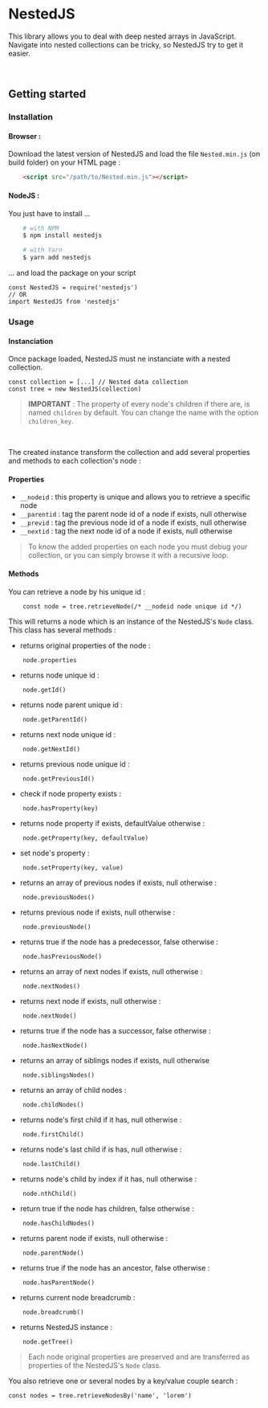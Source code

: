 # NestedJS
This library allows you to deal with deep nested arrays in JavaScript.<br>
Navigate into nested collections can be tricky, so NestedJS try to get it easier.

<br>

## Getting started
### Installation
#### Browser :
Download the latest version of NestedJS and load the file `Nested.min.js` (on build folder) on your HTML page :
```HTML
    <script src="/path/to/Nested.min.js"></script>
```

#### NodeJS :
You just have to install ...
```bash
    # with NPM
    $ npm install nestedjs

    # with Yarn
    $ yarn add nestedjs
```

... and load the package on your script
```JS
const NestedJS = require('nestedjs')
// OR
import NestedJS from 'nestedjs'
```

### Usage
#### Instanciation
Once package loaded, NestedJS must ne instanciate with a nested collection.
```JS
const collection = [...] // Nested data collection
const tree = new NestedJS(collection)
```
> **IMPORTANT** : The property of every node's children if there are, is named `children` by default. You can change the name with the option `children_key`.

<br>

The created instance transform the collection and add several properties and methods to each collection's node :
#### Properties
 - `__nodeid` : this property is unique and allows you to retrieve a specific node
 - `__parentid` : tag the parent node id of a node if exists, null otherwise
 - `__previd` : tag the previous node id of a node if exists, null otherwise
 - `__nextid` : tag the next node id of a node if exists, null otherwise

 > To know the added properties on each node you must debug your collection, or you can simply browse it with a recursive loop.

#### Methods
You can retrieve a node by his unique id :
```JS
    const node = tree.retrieveNode(/* __nodeid node unique id */)
```

This will returns a node which is an instance of the NestedJS's `Node` class. This class has several methods :

- returns original properties of the node :
```JS
    node.properties
```

- returns node unique id :
```JS
    node.getId()
```

- returns node parent unique id :
```JS
    node.getParentId()
```

- returns next node unique id :
```JS
    node.getNextId()
```

- returns previous node unique id :
```JS
    node.getPreviousId()
```

- check if node property exists :
```JS
    node.hasProperty(key)
```

- returns node property if exists, defaultValue otherwise :
```JS
    node.getProperty(key, defaultValue)
```

- set node's property :
```JS
    node.setProperty(key, value)
```

- returns an array of previous nodes if exists, null otherwise :
```JS
    node.previousNodes()
```

- returns previous node if exists, null otherwise :
```JS
    node.previousNode()
```

- returns true if the node has a predecessor, false otherwise :
```JS
    node.hasPreviousNode()
```

- returns an array of next nodes if exists, null otherwise :
```JS
    node.nextNodes()
```

- returns next node if exists, null otherwise :
```JS
    node.nextNode()
```

- returns true if the node has a successor, false otherwise :
```JS
    node.hasNextNode()
```

- returns an array of siblings nodes if exists, null otherwise
```JS
    node.siblingsNodes()
```

- returns an array of child nodes :
```JS
    node.childNodes()
```

- returns node's first child if it has, null otherwise :
```JS
    node.firstChild()
```

- returns node's last child if is has, null otherwise :
```JS
    node.lastChild()
```

- returns node's child by index if it has, null otherwise :
```JS
    node.nthChild()
```

- return true if the node has children, false otherwise :
```JS
    node.hasChildNodes()
```

- returns parent node if exists, null otherwise :
```JS
    node.parentNode()
```

- returns true if the node has an ancestor, false otherwise :
```JS
    node.hasParentNode()
```

- returns current node breadcrumb :
```JS
    node.breadcrumb()
```

- returns NestedJS instance :
```JS
    node.getTree()
```

> Each node original properties are preserved and are transferred as properties of the NestedJS's `Node` class.

You also retrieve one or several nodes by a key/value couple search :
```JS
const nodes = tree.retrieveNodesBy('name', 'lorem')
```